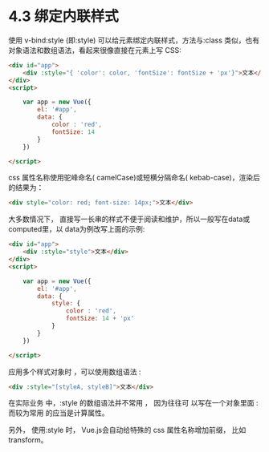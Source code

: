 # 4.3 绑定内联样式

使用 v-bind:style (即:style) 可以给元素绑定内联样式，方法与:class 类似，也有对象语法和数组语法，看起来很像直接在元素上写 CSS:

```html
<div id="app">
    <div :style="{ 'color': color, 'fontSize': fontSize + 'px'}">文本</div>
</div>
<script>

    var app = new Vue({
        el: '#app',
        data: {
            color : 'red',
            fontSize: 14
        }
    })

</script>
```

css 属性名称使用驼峰命名( camelCase)或短横分隔命名( kebab-case)，渲染后的结果为：

```html
<div style="color: red; font-size: 14px;">文本</div>
```

大多数情况下， 直接写一长串的样式不便于阅读和维护，所以一般写在data或computed里，以 data为例改写上面的示例:

```html
<div id="app">
    <div :style="style">文本</div>
</div>
<script>

    var app = new Vue({
        el: '#app',
        data: {
            style: {
                color : 'red',
                fontSize: 14 + 'px'        
            }
        }
    })

</script>
```

应用多个样式对象时 ，可以使用数组语法 :


```html
<div :style="[styleA, styleB]">文本</div>
```

在实际业务 中，:style 的数组语法并不常用 ， 因为往往可 以写在一个对象里面 : 而较为常用 的应当是计算属性。

另外， 使用:style 时， Vue.js会自动给特殊的 css 属性名称增加前缀， 比如 transform。